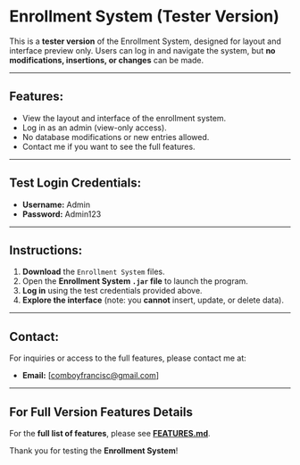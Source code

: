 # **Enrollment System (Tester Version)**

This is a **tester version** of the Enrollment System, designed for layout and interface preview only. Users can log in and navigate the system, but **no modifications, insertions, or changes** can be made.

---

## **Features:**
- View the layout and interface of the enrollment system.
- Log in as an admin (view-only access).
- No database modifications or new entries allowed.
- Contact me if you want to see the full features.

---

## **Test Login Credentials:**
- **Username:** Admin  
- **Password:** Admin123  

---

## **Instructions:**

1. **Download** the `Enrollment System` files.  
2. Open the **Enrollment System `.jar` file** to launch the program.  
3. **Log in** using the test credentials provided above.  
4. **Explore the interface** (note: you **cannot** insert, update, or delete data).  

---


## **Contact:**
For inquiries or access to the full features, please contact me at:  
- **Email:** [comboyfrancisc@gmail.com]  

---


## **For Full Version Features Details**  
For the **full list of features**, please see **[FEATURES.md](FEATURES.md)**.


Thank you for testing the **Enrollment System**!
